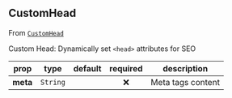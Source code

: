 
## CustomHead

From [`CustomHead`](CustomHead)

Custom Head:
Dynamically set `<head>` attributes for SEO

prop | type | default | required | description
---- | :----: | :-------: | :--------: | -----------
**meta** | `String` |  | :x: | Meta tags content




